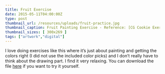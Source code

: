 ```yaml
---
title: Fruit Exercise
date: 2015-05-11T04:00:00Z
type: post
thumbnail_url: /resources/uploads/fruit-practice.jpg
thumbnail_caption: Fruit Painting Exercise - Reference: [CG Cookie Exercise 39](https://cgcookie.com/exercise/exercise-39-sliced-fruit/)
thumbnail_sizes: [ 300x269 ]
tags: ["artwork","digital"]
---
```

I love doing exercises like this where it’s just about painting and getting the colors right (I did not use the included color picks) and I don’t really have to think about the drawing part. I find it very relaxing. You can download the file [here](https://cgcookie.com/exercise/exercise-39-sliced-fruit/) if you want to try it yourself.
